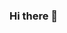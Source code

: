 ### Hi there 👋

<!--
**mmadamm/mmadamm** is a ✨ _special_ ✨ repository because its `README.md` (this file) appears on your GitHub profile.


 I am a software engineering student
 Love Python and Django
![Anurag's GitHub stats](https://github-readme-stats.vercel.app/api?username=mmadamm&show_icons=true&theme=onedark)
